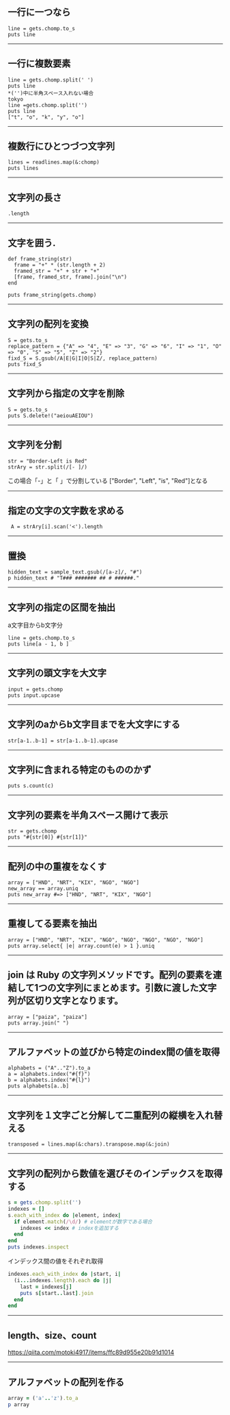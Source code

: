 ## 一行に一つなら
```
line = gets.chomp.to_s
puts line
```

---
## 一行に複数要素
```
line = gets.chomp.split(' ')
puts line
*('')中に半角スペース入れない場合
tokyo
line =gets.chomp.split('')
puts line
["t", "o", "k", "y", "o"]
```

---
## 複数行にひとつづつ文字列
```
lines = readlines.map(&:chomp)
puts lines
```

---
## 文字列の長さ
```
.length
```
---
## 文字を囲う. 
```
def frame_string(str)
  frame = "+" * (str.length + 2) 
  framed_str = "+" + str + "+"
  [frame, framed_str, frame].join("\n")
end

puts frame_string(gets.chomp)
```

---
## 文字列の配列を変換
```
S = gets.to_s
replace_pattern = {"A" => "4", "E" => "3", "G" => "6", "I" => "1", "O" => "0", "S" => "5", "Z" => "2"}
fixd_S = S.gsub(/A|E|G|I|O|S|Z/, replace_pattern)
puts fixd_S
```

---
## 文字列から指定の文字を削除
```
S = gets.to_s
puts S.delete!("aeiouAEIOU")
```

---
## 文字列を分割
```
str = "Border-Left is Red"
strAry = str.split(/[- ]/)
```

この場合「-」と「 」で分割している
["Border", "Left", "is", "Red"]となる

---
## 指定の文字の文字数を求める
```
 A = strAry[i].scan('<').length
```
 
---
## 置換
```
hidden_text = sample_text.gsub(/[a-z]/, "#")
p hidden_text # "T### ####### ## # ######."
```

---
## 文字列の指定の区間を抽出
a文字目からb文字分
```
line = gets.chomp.to_s
puts line[a - 1, b ]
```

---
## 文字列の頭文字を大文字
```
input = gets.chomp
puts input.upcase
```

---
## 文字列のaからb文字目までを大文字にする
```
str[a-1..b-1] = str[a-1..b-1].upcase
```

---
## 文字列に含まれる特定のもののかず
```
puts s.count(c)
```

---
## 文字列の要素を半角スペース開けて表示
```
str = gets.chomp
puts "#{str[0]} #{str[1]}"
```

---
## 配列の中の重複をなくす
```
array = ["HND", "NRT", "KIX", "NGO", "NGO"] 
new_array == array.uniq
puts new_array #=> ["HND", "NRT", "KIX", "NGO"] 
```

---
## 重複してる要素を抽出
```
array = ["HND", "NRT", "KIX", "NGO", "NGO", "NGO", "NGO", "NGO"]
puts array.select{ |e| array.count(e) > 1 }.uniq
```

---
## join は Ruby の文字列メソッドです。配列の要素を連結して1つの文字列にまとめます。引数に渡した文字列が区切り文字となります。
```
array = ["paiza", "paiza"]
puts array.join(" ")
```

---
## アルファベットの並びから特定のindex間の値を取得
```
alphabets = ("A".."Z").to_a
a = alphabets.index("#{f}")
b = alphabets.index("#{l}")
puts alphabets[a..b]
```

---
## 文字列を１文字ごと分解して二重配列の縦横を入れ替える
```
transposed = lines.map(&:chars).transpose.map(&:join)
```

---
## 文字列の配列から数値を選びそのインデックスを取得する
```ruby
s = gets.chomp.split('')
indexes = []
s.each_with_index do |element, index|
  if element.match(/\d/) # elementが数字である場合
    indexes << index # indexを追加する
  end
end
puts indexes.inspect
```
インデックス間の値をそれぞれ取得
```ruby
indexes.each_with_index do |start, i|
  (i...indexes.length).each do |j|
    last = indexes[j]
    puts s[start..last].join
  end
end
```

---
## length、size、count
https://qiita.com/motoki4917/items/ffc89d955e20b91d1014

---
## アルファベットの配列を作る
```ruby
array = ('a'..'z').to_a
p array
```
